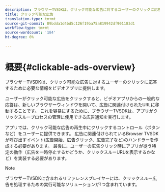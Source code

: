 ```yaml
---
description: ブラウザーTVSDKは、クリック可能な広告に対するユーザーのクリックに応答するために必要な情報をビデオアプリに提供します。
title: クリック可能な広告
translation-type: tm+mt
source-git-commit: 89bdda1d4bd5c126f19ba75a819942df901183d1
workflow-type: tm+mt
source-wordcount: '184'
ht-degree: 0%

---
```



# 概要{#clickable-ads-overview}

ブラウザーTVSDKは、クリック可能な広告に対するユーザーのクリックに応答するために必要な情報をビデオアプリに提供します。

ユーザーがクリック可能な広告をクリックすると、ビデオアプリからの一般的な応答は、新しいブラウザーウィンドウを開いて、広告に関連付けられたURLに移動することです。 これを容易にするために、ブラウザーTVSDKは、アプリがクリックスループロセスの管理に使用できる広告通知を実行します。

アプリでは、クリック可能な広告の再生中にクリックするコントロール（ボタンなど）をユーザーに提供できます。 広告に関連付けられているBrowser TVSDKが呼び出すイベント(広告開始、広告クリック、広告完了など)のハンドラーを作成する必要があります。 最後に、ユーザーの広告クリック時にアプリが従う特定の動作（広告を一時停止するかどうか、クリックスルーURLを表示するかなど）を実装する必要があります。

>[!NOTE]
>
>ブラウザーTVSDKに含まれるリファレンスプレイヤーには、クリックスルー広告を処理するための実行可能なソリューションが1つ含まれています。